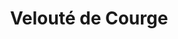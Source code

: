 ---
layout: recette-v2
categories: [recettes]
hidden: true
lang: fr
sitemap: true
title: Velouté de Courge
type: sel
---
